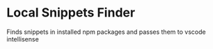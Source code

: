 # Local Snippets Finder
Finds snippets in installed npm packages and passes them to vscode intellisense
